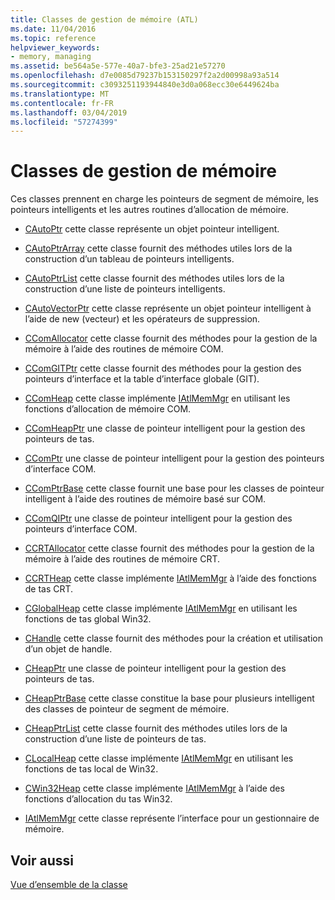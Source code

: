 ```yaml
---
title: Classes de gestion de mémoire (ATL)
ms.date: 11/04/2016
ms.topic: reference
helpviewer_keywords:
- memory, managing
ms.assetid: be564a5e-577e-40a7-bfe3-25ad21e57270
ms.openlocfilehash: d7e0085d79237b153150297f2a2d00998a93a514
ms.sourcegitcommit: c3093251193944840e3d0a068ecc30e6449624ba
ms.translationtype: MT
ms.contentlocale: fr-FR
ms.lasthandoff: 03/04/2019
ms.locfileid: "57274399"
---
```

# <a name="memory-management-classes"></a>Classes de gestion de mémoire

Ces classes prennent en charge les pointeurs de segment de mémoire, les pointeurs intelligents et les autres routines d’allocation de mémoire.

- [CAutoPtr](../atl/reference/cautoptr-class.md) cette classe représente un objet pointeur intelligent.

- [CAutoPtrArray](../atl/reference/cautoptrarray-class.md) cette classe fournit des méthodes utiles lors de la construction d’un tableau de pointeurs intelligents.

- [CAutoPtrList](../atl/reference/cautoptrlist-class.md) cette classe fournit des méthodes utiles lors de la construction d’une liste de pointeurs intelligents.

- [CAutoVectorPtr](../atl/reference/cautovectorptr-class.md) cette classe représente un objet pointeur intelligent à l’aide de new (vecteur) et les opérateurs de suppression.

- [CComAllocator](../atl/reference/ccomallocator-class.md) cette classe fournit des méthodes pour la gestion de la mémoire à l’aide des routines de mémoire COM.

- [CComGITPtr](../atl/reference/ccomgitptr-class.md) cette classe fournit des méthodes pour la gestion des pointeurs d’interface et la table d’interface globale (GIT).

- [CComHeap](../atl/reference/ccomheap-class.md) cette classe implémente [IAtlMemMgr](../atl/reference/iatlmemmgr-class.md) en utilisant les fonctions d’allocation de mémoire COM.

- [CComHeapPtr](../atl/reference/ccomheapptr-class.md) une classe de pointeur intelligent pour la gestion des pointeurs de tas.

- [CComPtr](../atl/reference/ccomptr-class.md) une classe de pointeur intelligent pour la gestion des pointeurs d’interface COM.

- [CComPtrBase](../atl/reference/ccomptrbase-class.md) cette classe fournit une base pour les classes de pointeur intelligent à l’aide des routines de mémoire basé sur COM.

- [CComQIPtr](../atl/reference/ccomqiptr-class.md) une classe de pointeur intelligent pour la gestion des pointeurs d’interface COM.

- [CCRTAllocator](../atl/reference/ccrtallocator-class.md) cette classe fournit des méthodes pour la gestion de la mémoire à l’aide des routines de mémoire CRT.

- [CCRTHeap](../atl/reference/ccrtheap-class.md) cette classe implémente [IAtlMemMgr](../atl/reference/iatlmemmgr-class.md) à l’aide des fonctions de tas CRT.

- [CGlobalHeap](../atl/reference/cglobalheap-class.md) cette classe implémente [IAtlMemMgr](../atl/reference/iatlmemmgr-class.md) en utilisant les fonctions de tas global Win32.

- [CHandle](../atl/reference/chandle-class.md) cette classe fournit des méthodes pour la création et utilisation d’un objet de handle.

- [CHeapPtr](../atl/reference/cheapptr-class.md) une classe de pointeur intelligent pour la gestion des pointeurs de tas.

- [CHeapPtrBase](../atl/reference/cheapptrbase-class.md) cette classe constitue la base pour plusieurs intelligent des classes de pointeur de segment de mémoire.

- [CHeapPtrList](../atl/reference/cheapptrlist-class.md) cette classe fournit des méthodes utiles lors de la construction d’une liste de pointeurs de tas.

- [CLocalHeap](../atl/reference/clocalheap-class.md) cette classe implémente [IAtlMemMgr](../atl/reference/iatlmemmgr-class.md) en utilisant les fonctions de tas local de Win32.

- [CWin32Heap](../atl/reference/cwin32heap-class.md) cette classe implémente [IAtlMemMgr](../atl/reference/iatlmemmgr-class.md) à l’aide des fonctions d’allocation du tas Win32.

- [IAtlMemMgr](../atl/reference/iatlmemmgr-class.md) cette classe représente l’interface pour un gestionnaire de mémoire.

## <a name="see-also"></a>Voir aussi

[Vue d’ensemble de la classe](../atl/atl-class-overview.md)
